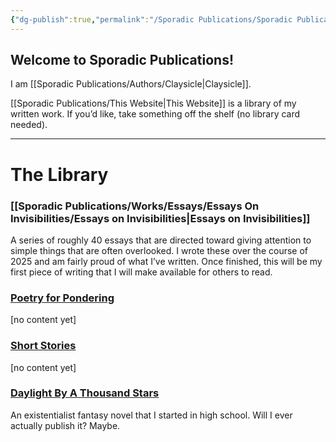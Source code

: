 ```yaml
---
{"dg-publish":true,"permalink":"/Sporadic Publications/Sporadic Publications/","tags":["gardenEntry"]}
---
```



## Welcome to Sporadic Publications!

I am [[Sporadic Publications/Authors/Claysicle\|Claysicle]]. 

[[Sporadic Publications/This Website\|This Website]] is a library of my written work. 
If you’d like, take something off the shelf (no library card needed).


--- 

# The Library


### [[Sporadic Publications/Works/Essays/Essays On Invisibilities/Essays on Invisibilities\|Essays on Invisibilities]]
A series of roughly 40 essays that are directed toward giving attention to simple things that are often overlooked. 
I wrote these over the course of 2025 and am fairly proud of what I’ve written. Once finished, this will be my first piece of writing that I will make available for others to read.

### <u>Poetry for Pondering</u>
[no content yet] 

### <u>Short Stories</u>
[no content yet]

### <u>Daylight By A Thousand Stars</u>
An existentialist fantasy novel that I started in high school. 
Will I ever actually publish it? Maybe.

<div class="page-break" style="page-break-before: always;"></div>

